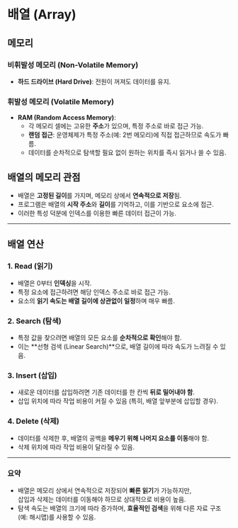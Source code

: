 # 배열 (Array)

## 메모리
### 비휘발성 메모리 (Non-Volatile Memory)
- **하드 드라이브 (Hard Drive)**: 전원이 꺼져도 데이터를 유지.

### 휘발성 메모리 (Volatile Memory)
- **RAM (Random Access Memory)**:
    - 각 메모리 셀에는 고유한 **주소**가 있으며, 특정 주소로 바로 접근 가능.
    - **랜덤 접근**: 운영체제가 특정 주소(예: 2번 메모리)에 직접 접근하므로 속도가 빠름.
    - 데이터를 순차적으로 탐색할 필요 없이 원하는 위치를 즉시 읽거나 쓸 수 있음.

## 배열의 메모리 관점
- 배열은 **고정된 길이**를 가지며, 메모리 상에서 **연속적으로 저장**됨.
- 프로그램은 배열의 **시작 주소**와 **길이**를 기억하고, 이를 기반으로 요소에 접근.
- 이러한 특성 덕분에 인덱스를 이용한 빠른 데이터 접근이 가능.

---

## 배열 연산
### 1. **Read (읽기)**
- 배열은 0부터 **인덱싱**을 시작.
- 특정 요소에 접근하려면 해당 인덱스 주소로 바로 접근 가능.
- 요소의 **읽기 속도는 배열 길이에 상관없이 일정**하며 매우 빠름.

### 2. **Search (탐색)**
- 특정 값을 찾으려면 배열의 모든 요소를 **순차적으로 확인**해야 함.
- 이는 **선형 검색 (Linear Search)**으로, 배열 길이에 따라 속도가 느려질 수 있음.

### 3. **Insert (삽입)**
- 새로운 데이터를 삽입하려면 기존 데이터를 한 칸씩 **뒤로 밀어내야 함**.
- 삽입 위치에 따라 작업 비용이 커질 수 있음 (특히, 배열 앞부분에 삽입할 경우).

### 4. **Delete (삭제)**
- 데이터를 삭제한 후, 배열의 공백을 **메우기 위해 나머지 요소를 이동**해야 함.
- 삭제 위치에 따라 작업 비용이 달라질 수 있음.

---

### 요약
- 배열은 메모리 상에서 연속적으로 저장되어 **빠른 읽기**가 가능하지만,  
  삽입과 삭제는 데이터를 이동해야 하므로 상대적으로 비용이 높음.
- 탐색 속도는 배열의 크기에 따라 증가하며, **효율적인 검색**을 위해 다른 자료 구조(예: 해시맵)를 사용할 수 있음.